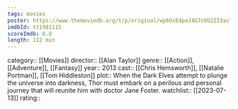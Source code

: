 ```yaml
---
tags: movies
poster: https://www.themoviedb.org/t/p/original/wp6OxE4poJ4G7c0U2ZIXasTSMR7.jpg
imdbId: tt1981115
scoreImdb: 6.8
length: 112 min
---
```


category:: [[Movies]]
director:: [[Alan Taylor]]
genre:: [[Action]], [[Adventure]], [[Fantasy]]
year:: 2013
cast:: [[Chris Hemsworth]], [[Natalie Portman]], [[Tom Hiddleston]]
plot:: When the Dark Elves attempt to plunge the universe into darkness, Thor must embark on a perilous and personal journey that will reunite him with doctor Jane Foster.
watchlist:: [[2023-07-13]]
rating::
